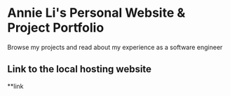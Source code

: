 # Annie Li's Personal Website & Project Portfolio

Browse my projects and read about my experience as a software engineer 

## Link to the local hosting website 

**link

